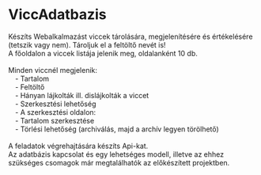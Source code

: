 # ViccAdatbazis
Készíts Webalkalmazást viccek tárolására, megjelenítésére és értékelésére (tetszik vagy nem). Tároljuk el a feltöltő nevét is!</br>
A főoldalon a viccek listája jelenik meg, oldalanként 10 db.</br> </br>
	Minden viccnél megjelenik: </br>
 &emsp;- Tartalom</br>
				   &emsp;- Feltöltő</br>
				   &emsp;- Hányan lájkolták ill. dislájkolták a viccet</br>
				   &emsp;- Szerkesztési lehetőség</br>
					&emsp;- A szerkesztési oldalon:</br>
						&emsp;- Tartalom szerkesztése</br>
				   		&emsp;- Törlési lehetőség (archiválás, majd a archív legyen törölhető)</br> </br>
A feladatok végrehajtására készíts Api-kat.</br>
Az adatbázis kapcsolat és egy lehetséges modell, illetve az ehhez szükséges csomagok már megtalálhatók az előkészített projektben.</br>
